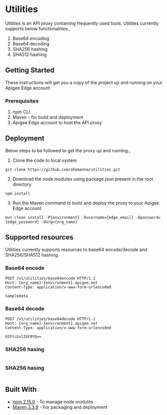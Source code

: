 # Utilities

Utilities is an API proxy containing frequently used tools. Utilities currently supports below functionalities.,

1. Base64 encoding
2. Base64 decoding
3. SHA256 hashing
4. SHA512 hashing

## Getting Started

These instructions will get you a copy of the project up and running on your Apigee Edge account.

### Prerequisites

1. npm CLI
2. Maven - for build and deployment
3. Apigee Edge account to host the API proxy

## Deployment

Below steps to be followed to get the proxy up and running.,

1. Clone the code to local system

```
git clone https://github.com/ahemanna/utilities.git
```

2. Download the node modules using package.json present in the root directory

```
npm install
```

3. Run the Maven command to build and deploy the proxy to your Apigee Edge account

```
mvn clean install -P{environment} -Dusername={edge_email} -Dpassword={edge_password} -Dorg={org_name}
```

## Supported resources

Utilities currently supports resources to base64 encode/decode and SHA256/SHA512 hashing.

### Base64 encode

```
POST /v1/utilities/base64encode HTTP/1.1
Host: {org_name}-{environment}.apigee.net
Content-Type: application/x-www-form-urlencoded

Sampledata
```

### Base64 decode

```
POST /v1/utilities/base64decode HTTP/1.1
Host: {org_name}-{environment}.apigee.net
Content-Type: application/x-www-form-urlencoded

U2FtcGxlZGF0YQ==
```

### SHA256 hasing

```

```

### SHA256 hasing

```

```

## Built With

* [npm 2.15.9](https://www.npmjs.com/) - To manage node modules
* [Maven 3.3.9](https://maven.apache.org/) - For packaging and deployment
